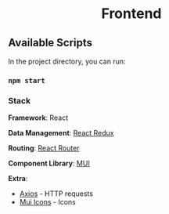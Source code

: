 <h1 align="center">
    Frontend 
</h1>


## Available Scripts

In the project directory, you can run:

### `npm start`

### Stack
**Framework**: React

**Data Management**: [React Redux](https://react-redux.js.org/introduction/getting-started) 

**Routing**: [React Router](https://reactrouter.com/docs/en/v6/getting-started/tutorial)

**Component Library**: [MUI](https://mui.com/getting-started/installation/)

**Extra**:
- [Axios](https://axios-http.com/docs/intro) - HTTP requests
- [Mui Icons](https://mui.com/components/icons/) - Icons


